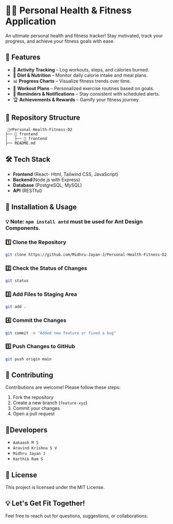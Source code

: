  
# 🏋️‍♂️ Personal Health & Fitness Application

An ultimate personal health and fitness tracker! Stay motivated, track your progress, and achieve your fitness goals with ease.

## 🚀 Features

- 🏃 **Activity Tracking** – Log workouts, steps, and calories burned.
- 🍎 **Diet & Nutrition** – Monitor daily calorie intake and meal plans.
- 📊 **Progress Charts** – Visualize fitness trends over time.
- 💪 **Workout Plans** – Personalized exercise routines based on goals.
- 🔔 **Reminders & Notifications** – Stay consistent with scheduled alerts.
- 🏆 **Achievements & Rewards** – Gamify your fitness journey.

## 📂 Repository Structure  
```
 🏋️‍♂️Personal-Health-Fitness-D2         
├── 📂 frontend
│   ├── 📂 frontend
├── README.md

```
## 🛠️ Tech Stack
- **Frontend** (React- Html, Tailwind CSS, JavaScript)
- **Backend**(Node.js with Express)
- **Database** (PostgreSQL, MySQL)
- **API** (RESTful)


## 🚀 Installation & Usage
### 💡 Note: `npm install antd` must be used for Ant Design Components.
### 1️⃣ Clone the Repository
```bash
git clone https://github.com/Midhru-Jayan-J/Personal-Health-Fitness-D2.git

```

### 2️⃣ Check the Status of Changes
```bash
git status
```
### 3️⃣ Add Files to Staging Area
```bash
git add .
```
### 4️⃣ Commit the Changes
```bash
git commit -m "Added new feature or fixed a bug"
```
### 5️⃣ Push Changes to GitHub
```bash
git push origin main
```

## 🤝 Contributing

Contributions are welcome! Please follow these steps:
1. Fork the repository
2. Create a new branch (`feature-xyz`)
3. Commit your changes
4. Open a pull request

## 👥Developers
- `Aakaash M S`
- `Aravind Krishna S V`
- `Midhru Jayan J`
- `Karthik Ram S`


## 📜 License
This project is licensed under the MIT License.


## 💡 Let's Get Fit Together!
Feel free to reach out for questions, suggestions, or collaborations.
